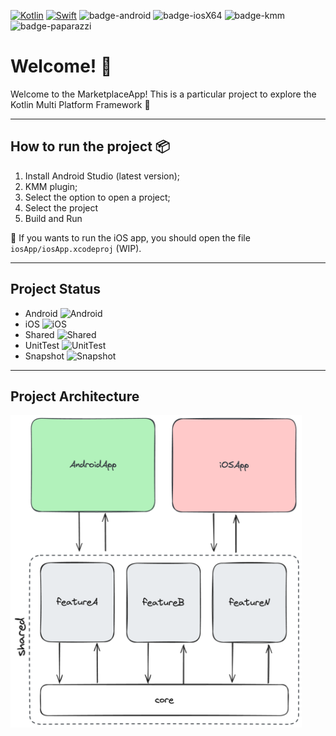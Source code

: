 [![Kotlin](https://img.shields.io/badge/kotlin-1.9.23-blue.svg?logo=kotlin)](https://kotlinlang.org)
[![Swift](https://img.shields.io/badge/swift-5.9-orange.svg?logo=swift)](https://www.swift.com.br)
![badge-android](http://img.shields.io/badge/platform-android-green.svg?logo=android)
![badge-iosX64](https://img.shields.io/badge/platform-ios-red.svg?logo=apple)
![badge-kmm](https://img.shields.io/badge/platform-kmm-CDCDCD?style=flat)
![badge-paparazzi](https://img.shields.io/badge/platform-paparazzi-CDCDCD?style=flat)

# Welcome! 👋

Welcome to the MarketplaceApp! This is a particular project to explore the Kotlin Multi Platform Framework 🤩

---

## How to run the project 📦

1. Install Android Studio (latest version);
2. KMM plugin;
3. Select the option to open a project;
4. Select the project
5. Build and Run

🍎 If you wants to run the iOS app, you should open the file `iosApp/iosApp.xcodeproj` (WIP).

---

## Project Status

- Android ![Android](https://geps.dev/progress/70)
- iOS ![iOS](https://geps.dev/progress/0)
- Shared ![Shared](https://geps.dev/progress/80)
- UnitTest ![UnitTest](https://geps.dev/progress/45)
- Snapshot ![Snapshot](https://geps.dev/progress/35)

---

## Project Architecture

<img src="uploads/architecture.png" height="500" />


